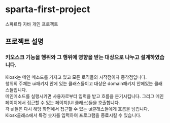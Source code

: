 # sparta-first-project
스파르타 자바 개인 프로젝트

## 프로젝트 설명
### 키오스크 기능을 행위와 그 행위에 영향을 받는 대상으로 나누고 설계하였습니다.
Kiosk는 메인 메소드를 가지고 있고 모든 로직들의 시작점이자 종착점입니다.<br>
행위의 주체는 ui패키지 안에 있는 클래스들이고 대상은 domain패키지 안에있는 클래스들입니다.<br>
메인메소드를 실행시키면 사용자로부터 입력을 받고 흐름을 분기시킵니다. 그리고 메인 페이지에서 접근할 수 있는 페이지(UI 클래스)들을 호출합니다.<br>
각 ui들은 다시 해당 화면에서 접근할 수 있는 ui클래스들에게 흐름을 넘깁니다.<br>
Kiosk클래스에서 특정 숫자를 입력하여 프로그램을 종료시킬 수 있습니다.



